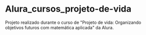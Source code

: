 # Alura_cursos_projeto-de-vida
Projeto realizado durante o curso de "Projeto de vida: Organizando objetivos futuros com matemática aplicada" da Alura.
